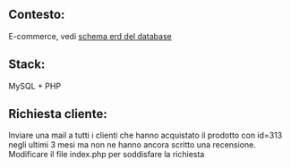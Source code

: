 ## Contesto:
E-commerce, vedi [schema erd del database](https://app.diagrams.net/#Hgiorgioshots%2Fshots-interview%2Fmaster%2Fsimplified-ecommerce-erd.drawio)

## Stack:
MySQL + PHP

## Richiesta cliente:
Inviare una mail a tutti i clienti che hanno acquistato il prodotto con id=313 negli ultimi 3 mesi 
ma non ne hanno ancora scritto una recensione.
Modificare il file index.php per soddisfare la richiesta
